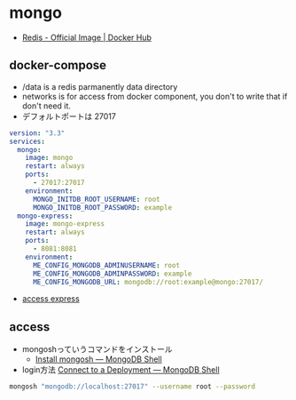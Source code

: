 # mongo

- [Redis \- Official Image \| Docker Hub](https://hub.docker.com/_/redis)

## docker-compose

- /data is a redis parmanently data directory
- networks is for access from docker component, you don't to write that if don't need it.
- デフォルトポートは 27017

```yml
version: "3.3"
services:
  mongo:
    image: mongo
    restart: always
    ports:
      - 27017:27017
    environment:
      MONGO_INITDB_ROOT_USERNAME: root
      MONGO_INITDB_ROOT_PASSWORD: example
  mongo-express:
    image: mongo-express
    restart: always
    ports:
      - 8081:8081
    environment:
      ME_CONFIG_MONGODB_ADMINUSERNAME: root
      ME_CONFIG_MONGODB_ADMINPASSWORD: example
      ME_CONFIG_MONGODB_URL: mongodb://root:example@mongo:27017/
```

- [access express](http://localhost:8081)

## access

- mongoshっていうコマンドをインストール
  - [Install mongosh — MongoDB Shell](https://www.mongodb.com/docs/mongodb-shell/install/#std-label-mdb-shell-install)
- login方法 [Connect to a Deployment — MongoDB Shell](https://www.mongodb.com/docs/mongodb-shell/connect/)

```bash
mongosh "mongodb://localhost:27017" --username root --password
```

